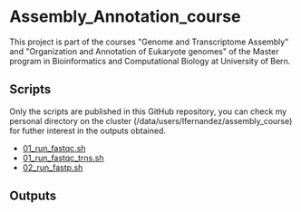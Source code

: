 # Assembly_Annotation_course
This project is part of the courses "Genome and Transcriptome Assembly" and "Organization and Annotation of Eukaryote genomes" of the Master program in Bioinformatics and Computational Biology at University of Bern.

## Scripts
Only the scripts are published in this GitHub repository, you can check my personal directory on the cluster (/data/users/lfernandez/assembly_course) for futher interest in the outputs obtained.
- [01_run_fastqc.sh](scripts/01_run_fastqc.sh)
- [01_run_fastqc_trns.sh](scripts/01_run_fastqc_trns.sh)
- [02_run_fastp.sh](scripts/02_run_fastp.sh)

## Outputs
